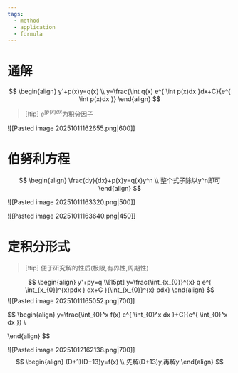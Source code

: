 ```yaml
---
tags:
  - method
  - application
  - formula
---
```

# 通解
$$
\begin{align}
y'+p(x)y=q(x) \\
y=\frac{\int q(x) e^{ \int p(x)dx }dx+C}{e^{ \int p(x)dx }}
\end{align}
$$
>[!tip] $e^{ \int p(x)dx }$为积分因子

![[Pasted image 20251011162655.png|600]]

# 伯努利方程
$$
\begin{align}
\frac{dy}{dx}+p(x)y=q(x)y^n \\
整个式子除以y^n即可
\end{align}
$$

![[Pasted image 20251011163320.png|500]]

![[Pasted image 20251011163640.png|450]]


# 定积分形式

>[!tip] 便于研究解的性质(极限,有界性,周期性)

$$
\begin{align}
y'+py=q \\[15pt]
y=\frac{\int_{x_{0}}^{x} q e^{ \int_{x_{0}}^{x}pdx } dx+C }{\int_{x_{0}}^{x} pdx}
\end{align}
$$
![[Pasted image 20251011165052.png|700]]

$$
\begin{align}
y=\frac{\int_{0}^x f(x) e^{ \int_{0}^x dx }+C}{e^{ \int_{0}^x dx }} \\

\end{align}
$$



![[Pasted image 20251012162138.png|700]]
$$
\begin{align}
(D+1)(D+13)y=f(x) \\
先解(D+13)y,再解y
\end{align}
$$



